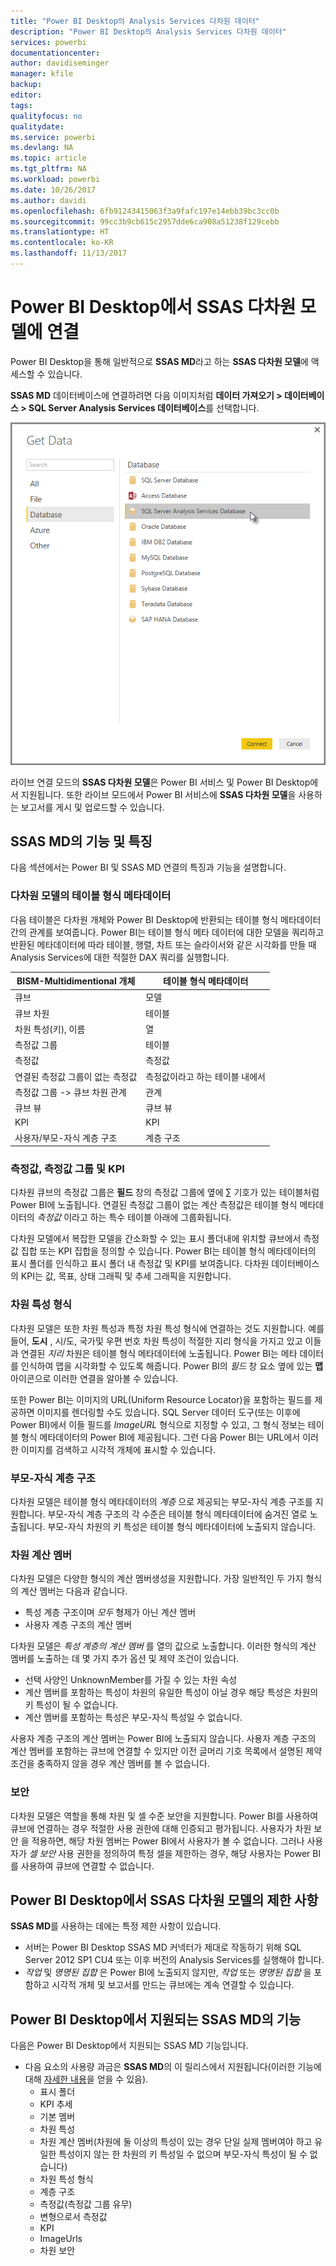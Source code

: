 ```yaml
---
title: "Power BI Desktop의 Analysis Services 다차원 데이터"
description: "Power BI Desktop의 Analysis Services 다차원 데이터"
services: powerbi
documentationcenter: 
author: davidiseminger
manager: kfile
backup: 
editor: 
tags: 
qualityfocus: no
qualitydate: 
ms.service: powerbi
ms.devlang: NA
ms.topic: article
ms.tgt_pltfrm: NA
ms.workload: powerbi
ms.date: 10/26/2017
ms.author: davidi
ms.openlocfilehash: 6fb91243415063f3a9fafc197e14ebb39bc3cc0b
ms.sourcegitcommit: 99cc3b9cb615c2957dde6ca908a51238f129cebb
ms.translationtype: HT
ms.contentlocale: ko-KR
ms.lasthandoff: 11/13/2017
---
```

# <a name="connect-to-ssas-multidimensional-models-in-power-bi-desktop"></a>Power BI Desktop에서 SSAS 다차원 모델에 연결
Power BI Desktop을 통해 일반적으로 **SSAS MD**라고 하는 **SSAS 다차원 모델**에 액세스할 수 있습니다.

**SSAS MD** 데이터베이스에 연결하려면 다음 이미지처럼 **데이터 가져오기 &gt; 데이터베이스 &gt; SQL Server Analysis Services 데이터베이스**를 선택합니다.

![](media/desktop-ssas-multidimensional/ssas-multidimensional-2.png)

라이브 연결 모드의 **SSAS 다차원 모델**은 Power BI 서비스 및 Power BI Desktop에서 지원됩니다. 또한 라이브 모드에서 Power BI 서비스에 **SSAS 다차원 모델**을 사용하는 보고서를 게시 및 업로드할 수 있습니다.

## <a name="capabilities-and-features-of-ssas-md"></a>SSAS MD의 기능 및 특징
다음 섹션에서는 Power BI 및 SSAS MD 연결의 특징과 기능을 설명합니다.

### <a name="tabular-metadata-of-multidimensional-models"></a>다차원 모델의 테이블 형식 메타데이터
다음 테이블은 다차원 개체와 Power BI Desktop에 반환되는 테이블 형식 메타데이터 간의 관계를 보여줍니다. Power BI는 테이블 형식 메타 데이터에 대한 모델을 쿼리하고 반환된 메타데이터에 따라 테이블, 행렬, 차트 또는 슬라이서와 같은 시각화를 만들 때 Analysis Services에 대한 적절한 DAX 쿼리를 실행합니다.

| BISM-Multidimentional 개체 | 테이블 형식 메타데이터 |
| --- | --- |
| 큐브 |모델 |
| 큐브 차원 |테이블 |
| 차원 특성(키), 이름 |열 |
| 측정값 그룹 |테이블 |
| 측정값 |측정값 |
| 연결된 측정값 그룹이 없는 측정값 |측정값이라고 하는 테이블 내에서 |
| 측정값 그룹 -> 큐브 차원 관계 |관계 |
| 큐브 뷰 |큐브 뷰 |
| KPI |KPI |
| 사용자/부모-자식 계층 구조 |계층 구조 |

### <a name="measures-measure-groups-and-kpis"></a>측정값, 측정값 그룹 및 KPI
다차원 큐브의 측정값 그룹은 **필드** 창의 측정값 그룹에 옆에 ∑ 기호가 있는 테이블처럼 Power BI에 노출됩니다. 연결된 측정값 그룹이 없는 계산 측정값은 테이블 형식 메타데이터의 *측정값* 이라고 하는 특수 테이블 아래에 그룹화됩니다.

다차원 모델에서 복잡한 모델을 간소화할 수 있는 표시 폴더내에 위치할 큐브에서 측정값 집합 또는 KPI 집합을 정의할 수 있습니다. Power BI는 테이블 형식 메타데이터의 표시 폴더를 인식하고 표시 폴더 내 측정값 및 KPI를 보여줍니다. 다차원 데이터베이스의 KPI는 값, 목표, 상태 그래픽 및 추세 그래픽을 지원합니다.

### <a name="dimension-attribute-type"></a>차원 특성 형식
다차원 모델은 또한 차원 특성과 특정 차원 특성 형식에 연결하는 것도 지원합니다. 예를 들어, **도시** , 시/도, 국가및 우편 번호 차원 특성이 적절한 지리 형식을 가지고 있고 이들과 연결된 *지리* 차원은 테이블 형식 메타데이터에 노출됩니다. Power BI는 메타 데이터를 인식하여 맵을 시각화할 수 있도록 해줍니다. Power BI의 *필드* 창 요소 옆에 있는 **맵** 아이콘으로 이러한 연결을 알아볼 수 있습니다.

또한 Power BI는 이미지의 URL(Uniform Resource Locator)을 포함하는 필드를 제공하면 이미지를 렌더링할 수도 있습니다. SQL Server 데이터 도구(또는 이후에 Power BI)에서 이들 필드를 *ImageURL* 형식으로 지정할 수 있고, 그 형식 정보는 테이블 형식 메타데이터의 Power BI에 제공됩니다. 그런 다음 Power BI는 URL에서 이러한 이미지를 검색하고 시각적 개체에 표시할 수 있습니다.

### <a name="parent-child-hierarchies"></a>부모-자식 계층 구조
다차원 모델은 테이블 형식 메타데이터의 *계층* 으로 제공되는 부모-자식 계층 구조를 지원합니다. 부모-자식 계층 구조의 각 수준은 테이블 형식 메타데이터에 숨겨진 열로 노출됩니다. 부모-자식 차원의 키 특성은 테이블 형식 메타데이터에 노출되지 않습니다.

### <a name="dimension-calculated-members"></a>차원 계산 멤버
다차원 모델은 다양한 형식의 계산 멤버생성을 지원합니다. 가장 일반적인 두 가지 형식의 계산 멤버는 다음과 같습니다.

* 특성 계층 구조이며 *모두* 형제가 아닌 계산 멤버
* 사용자 계층 구조의 계산 멤버

다차원 모델은 *특성 계층의 계산 멤버* 를 열의 값으로 노출합니다. 이러한 형식의 계산 멤버를 노출하는 데 몇 가지 추가 옵션 및 제약 조건이 있습니다.

* 선택 사양인 UnknownMember를 가질 수 있는 차원 속성
* 계산 멤버를 포함하는 특성이 차원의 유일한 특성이 아닐 경우 해당 특성은 차원의 키 특성이 될 수 없습니다.
* 계산 멤버를 포함하는 특성은 부모-자식 특성일 수 없습니다.

사용자 계층 구조의 계산 멤버는 Power BI에 노출되지 않습니다. 사용자 계층 구조의 계산 멤버를 포함하는 큐브에 연결할 수 있지만 이전 글머리 기호 목록에서 설명된 제약 조건을 충족하지 않을 경우 계산 멤버를 볼 수 없습니다.

### <a name="security"></a>보안
다차원 모델은 역할을 통해 차원 및 셀 수준 보안을 지원합니다. Power BI를 사용하여 큐브에 연결하는 경우 적절한 사용 권한에 대해 인증되고 평가됩니다. 사용자가 차원 보안 을 적용하면, 해당 차원 멤버는 Power BI에서 사용자가 볼 수 없습니다. 그러나 사용자가 *셀 보안* 사용 권한을 정의하여 특정 셀을 제한하는 경우, 해당 사용자는 Power BI를 사용하여 큐브에 연결할 수 없습니다.

## <a name="limitations-of-ssas-multidimensional-models-in-power-bi-desktop"></a>Power BI Desktop에서 SSAS 다차원 모델의 제한 사항
**SSAS MD**를 사용하는 데에는 특정 제한 사항이 있습니다.

* 서버는 Power BI Desktop SSAS MD 커넥터가 제대로 작동하기 위해 SQL Server 2012 SP1 CU4 또는 이후 버전의 Analysis Services를 실행해야 합니다.
* *작업* 및 *명명된 집합* 은 Power BI에 노출되지 않지만, *작업* 또는 *명명된 집합* 을 포함하고 시각적 개체 및 보고서를 만드는 큐브에는 계속 연결할 수 있습니다.

## <a name="supported-features-of-ssas-md-in-power-bi-desktop"></a>Power BI Desktop에서 지원되는 SSAS MD의 기능
다음은 Power BI Desktop에서 지원되는 SSAS MD 기능입니다.

* 다음 요소의 사용량 과금은 **SSAS MD**의 이 릴리스에서 지원됩니다(이러한 기능에 대해 [자세한 내용](https://msdn.microsoft.com/library/jj969574.aspx)을 얻을 수 있음).
  * 표시 폴더
  * KPI 추세
  * 기본 멤버
  * 차원 특성
  * 차원 계산 멤버(차원에 둘 이상의 특성이 있는 경우 단일 실제 멤버여야 하고 유일한 특성이지 않는 한 차원의 키 특성일 수 없으며 부모-자식 특성이 될 수 없습니다)
  * 차원 특성 형식
  * 계층 구조
  * 측정값(측정값 그룹 유무)
  * 변형으로서 측정값
  * KPI
  * ImageUrls
  * 차원 보안

